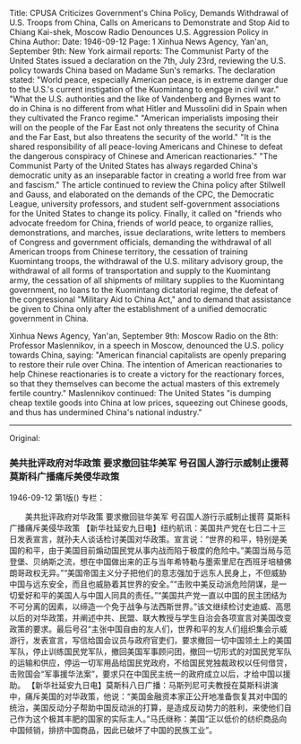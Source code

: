Title: CPUSA Criticizes Government's China Policy, Demands Withdrawal of U.S. Troops from China, Calls on Americans to Demonstrate and Stop Aid to Chiang Kai-shek, Moscow Radio Denounces U.S. Aggression Policy in China
Author:
Date: 1946-09-12
Page: 1
Xinhua News Agency, Yan'an, September 9th: New York airmail reports: The Communist Party of the United States issued a declaration on the 7th, July 23rd, reviewing the U.S. policy towards China based on Madame Sun's remarks. The declaration stated: "World peace, especially American peace, is in extreme danger due to the U.S.'s current instigation of the Kuomintang to engage in civil war." "What the U.S. authorities and the like of Vandenberg and Byrnes want to do in China is no different from what Hitler and Mussolini did in Spain when they cultivated the Franco regime." "American imperialists imposing their will on the people of the Far East not only threatens the security of China and the Far East, but also threatens the security of the world." "It is the shared responsibility of all peace-loving Americans and Chinese to defeat the dangerous conspiracy of Chinese and American reactionaries." "The Communist Party of the United States has always regarded China's democratic unity as an inseparable factor in creating a world free from war and fascism." The article continued to review the China policy after Stilwell and Gauss, and elaborated on the demands of the CPC, the Democratic League, university professors, and student self-government associations for the United States to change its policy. Finally, it called on "friends who advocate freedom for China, friends of world peace, to organize rallies, demonstrations, and marches, issue declarations, write letters to members of Congress and government officials, demanding the withdrawal of all American troops from Chinese territory, the cessation of training Kuomintang troops, the withdrawal of the U.S. military advisory group, the withdrawal of all forms of transportation and supply to the Kuomintang army, the cessation of all shipments of military supplies to the Kuomintang government, no loans to the Kuomintang dictatorial regime, the defeat of the congressional "Military Aid to China Act," and to demand that assistance be given to China only after the establishment of a unified democratic government in China.

Xinhua News Agency, Yan'an, September 9th: Moscow Radio on the 8th: Professor Maslennikov, in a speech in Moscow, denounced the U.S. policy towards China, saying: "American financial capitalists are openly preparing to restore their rule over China. The intention of American reactionaries to help Chinese reactionaries is to create a victory for the reactionary forces, so that they themselves can become the actual masters of this extremely fertile country." Maslennikov continued: The United States "is dumping cheap textile goods into China at low prices, squeezing out Chinese goods, and thus has undermined China's national industry."



<hr /> 

Original: 


### 美共批评政府对华政策  要求撤回驻华美军  号召国人游行示威制止援蒋  莫斯科广播痛斥美侵华政策

1946-09-12
第1版()
专栏：

　　美共批评政府对华政策
    要求撤回驻华美军
    号召国人游行示威制止援蒋
    莫斯科广播痛斥美侵华政策
    【新华社延安九日电】纽约航讯：美国共产党在七日二十三日发表宣言，就孙夫人谈话检讨美国对华政策。宣言说：“世界的和平，特别是美国的和平，由于美国目前煽动国民党从事内战而陷于极度的危险中。”美国当局与范登堡、贝纳斯之流，想在中国做出来的正与当年希特勒与墨索里尼在西班牙培植佛朗哥政权无异。”“美国帝国主义分子把他们的意志强加于远东人民身上，不但威胁中国与远东安全，而且也威胁着其世界的安全。”“击败中美反动派危险阴谋，是一切爱好和平的美国人与中国人同具的责任。”“美国共产党一直以中国的民主团结为不可分离的因素，以缔造一个免于战争与法西斯世界。”该文继续检讨史迪威、高思以后的对华政策，并阐述中共、民盟、联大教授与学生自治会各项宣言对美国改变政策的要求。最后号召“主张中国自由的友人们，世界和平的友人们组织集会示威游行，发表宣言，写信给国会议员与政府官吏们，要求撤回一切中国领土上的美国军队，停止训练国民党军队，撤回美国军事顾问团，撤回一切形式的对国民党军队的运输和供应，停运一切军用品给国民党政府，不给国民党独裁政权以任何借贷，击败国会“军事援华法案”，要求只在中国民主统一的政府成立以后，才给中国以援助。
    【新华社延安九日电】莫斯科八日广播：马斯列尼可夫教授在莫斯科讲演中，痛斥美国的对华政策，他说：“美国金融资本家正公开地准备恢复其对中国的统治，美国反动分子帮助中国反动派的打算，是造成反动势力的胜利，来使他们自己作为这个极其丰肥的国家的实际主人。”马氏继称：美国“正以低价的纺织商品向中国倾销，排挤中国商品，因此已破坏了中国的民族工业”。
